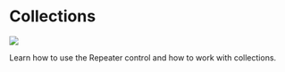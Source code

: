 # Collections

![](images/Icons/ico-lesson-3.svg)

Learn how to use the Repeater control and how to work with collections.